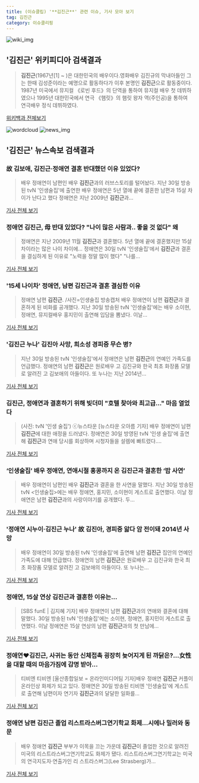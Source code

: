 ```yaml
---
title: (이슈클립) '**김진근**' 관련 이슈, 기사 모아 보기
tag: 김진근
category: 이슈클리핑
---
```

![wiki_img](https://user-images.githubusercontent.com/42597476/44503234-41136a80-a6d0-11e8-9071-6fc6418eafe4.png)
## **'**김진근**'** 위키피디아 검색결과
>**김진근**(1967년[1] ~ )은 대한민국의 배우이다.영화배우 김진규의 막내아들인 그는 한때 김성준이라는 예명으로 활동하다가 이후 본명인 **김진근**으로 활동중이다. 1987년 미국에서 뮤지컬 《로빈 후드》의 단역을 통하여 뮤지컬 배우 첫 데뷔하였으나 1995년 대한민국에서 연극 《햄릿》의 햄릿 왕자 역(주인공)을 통하여 연극배우 정식 데뷔하였다.

<a href="https://ko.wikipedia.org/wiki/김진근" target="_blank">위키백과 전체보기</a>

![wordcloud](https://s3.ap-northeast-2.amazonaws.com/lyrics101-wordcloud/2018-08-31-1535695429.png)
![news_img](https://user-images.githubusercontent.com/42597476/44507050-1206f400-a6e4-11e8-8d98-7ffbfebb353f.png)
## **'**김진근**'** 뉴스속보 검색결과
### 故 김보애, **김진근**·정애연 결혼 반대했던 이유 있었다?

>배우 정애연이 남편인 배우 **김진근**과의 러브스토리를 털어놨다. 지난 30일 방송된 tvN '인생술집'에 출연한 배우 정애연은 5년 열애 끝에 결혼한 남편과 15살 차이가 난다고 했다 정애연은 지난 2009년 **김진근**과...

<a href="http://www.yeongnam.com/mnews/newsview.do?mode=newsView&newskey=20180831.990011412085809" target="_blank">기사 전체 보기</a>

### 정애연 **김진근**, 母 반대 있었다? "나이 많은 사람과.. 좋을 것 없다" 왜

>정애연은 지난 2009년 11월 **김진근**과 결혼했다. 5년 열애 끝에 결혼했지만 15살 차이라는 많은 나이 차이에... 정애연은 30일 tvN '인생술집'에서 **김진근**과 결혼을 결심하게 된 이유로 "노력을 정말 많이 했다" "나를...

<a href="http://www.seoulwire.com/news/articleView.html?idxno=24666" target="_blank">기사 전체 보기</a>

### '15세 나이차' 정애연, 남편 **김진근**과 결혼 결심한 이유

>정애연 남편 **김진근**. /사진=인생술집 방송캡처 배우 정애연이 남편 **김진근**과 결혼하게 된 비화를 공개했다. 지난 30일 방송된 tvN '인생술집'에는 배우 소이현, 정애연, 뮤지컬배우 홍지민이 출연해 입담을 뽐냈다. 이날...

<a href="http://moneys.mt.co.kr/news/mwView.php?no=2018083109288038824" target="_blank">기사 전체 보기</a>

### '**김진근** 누나' 김진아 사망, 희소성 경피증 무슨 병?

>지난 30일 방송된 tvN '인생술집'에서 정애연은 남편 **김진근**의 연예인 가족도를 언급했다. 정애연의 남편 **김진근**은 원로배우 고 김진규와 한국 최초 화장품 모델로 알려진 고 김보애의 아들이다. 또 누나는 지난 2014년...

<a href="http://www.tvreport.co.kr/?c=news&m=newsview&idx=1077514" target="_blank">기사 전체 보기</a>

### **김진근**, 정애연과 결혼하기 위해 빚더미 "호텔 찾아와 최고급…" 마음 열었다

>(사진: tvN '인생 술집') ⓒ뉴스타운 [뉴스타운 오아름 기자] 배우 정애연이 남편 **김진근**에 대한 애정을 드러냈다. 정애연은 30일 방영된 tvN '인생 술집'에 출연해 **김진근**과 연애 당시를 회상하며 시청자들을 설렘에 빠트렸다....

<a href="http://www.newstown.co.kr/news/articleView.html?idxno=338712" target="_blank">기사 전체 보기</a>

### ‘인생술집’ 배우 정애연, 연애시절 홍콩까지 온 **김진근**과 결혼한 ‘밥 사연’

>배우 정애연이 남편인 배우 **김진근**과 결혼을 한 사연을 말했다. 지난 30일 방송된 tvN <인생술집>에는 배우 정애연, 홍지민, 소이현이 게스트로 출연했다. 이날 정애연은 남편 **김진근**과의 사랑이야기를 공개했다. 두...

<a href="http://sports.khan.co.kr/news/sk_index.html?art_id=201808311437003&sec_id=540201&pt=nv" target="_blank">기사 전체 보기</a>

### '정애연 시누이·**김진근** 누나' 故 김진아, 경피증 앓다 암 전이돼 2014년 사망

>배우 정애연이 30일 방송된 tvN '인생술집'에 출연해 남편 **김진근** 집안의 연예인 가족도에 대해 언급했다. 정애연의 남편 **김진근**은 원로배우 고 김진규와 한국 최초 화장품 모델로 알려진 고 김보애의 아들이다. 또 누나는...

<a href="http://news20.busan.com/controller/newsController.jsp?newsId=20180831000039" target="_blank">기사 전체 보기</a>

### 정애연, 15살 연상 **김진근**과 결혼한 이유는…

>[SBS funE | 김지혜 기자] 배우 정애연이 남편 **김진근**과의 연애와 결혼에 대해 말했다.   30일 방송된 tvN '인생술집'에는 소이현, 정애연, 홍지민이 게스트로 출연했다. 이날 정애연은 15살 연상의 남편 **김진근**과의 첫 만남에...

<a href="http://sbsfune.sbs.co.kr/news/news_content.jsp?article_id=E10009193306" target="_blank">기사 전체 보기</a>

### 정애연♥**김진근**, 사귀는 동안 신체접촉 굉장히 늦어지게 된 까닭은?...女性을 대할 때의 마음가짐에 감명 받아...

>티비엔 티비엔 [울산종합일보 = 온라인미디어팀 기자]배우 정애연 **김진근** 커플이 온라인상 화제가 되고 있다.    정애연은 30일 방송된 티비엔 '인생술집'에 게스트로 출연해 남편이자 연기자 **김진근**과의 달달한 일화를...

<a href="http://www.ujnews.co.kr/news/articleView.html?idxno=422210" target="_blank">기사 전체 보기</a>

### 정애연 남편 **김진근** 졸업 리스트라스버그연기학교 화제...시에나 밀러와 동문

>배우 정애연 **김진근** 부부가 이목을 끄는 가운데 **김진근**이 졸업한 것으로 알려진 미국의 리스트라스버그연기학교도 화제가 됐다. 리스트라스버그연기학교는 미국의 연극지도자·연출가인 리 스트라스버그(Lee Strasberg)가...

<a href="http://www.kookje.co.kr/news2011/asp/newsbody.asp?code=0500&key=20180831.99099014768" target="_blank">기사 전체 보기</a>


